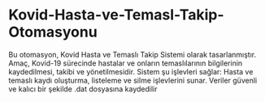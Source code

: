 # Kovid-Hasta-ve-Temasl-Takip-Otomasyonu
Bu otomasyon, Kovid Hasta ve Temaslı Takip Sistemi olarak tasarlanmıştır. Amaç, Kovid-19 sürecinde hastalar ve onların temaslılarının bilgilerinin kaydedilmesi, takibi ve yönetilmesidir. Sistem şu işlevleri sağlar: Hasta ve temaslı kaydı oluşturma, listeleme ve silme işlevlerini sunar. Veriler güvenli ve kalıcı bir şekilde .dat dosyasına kaydedilir
